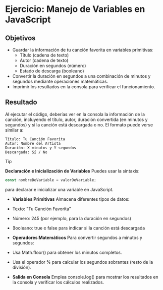 # Ejercicio: Manejo de Variables en JavaScript

## Objetivos

- Guardar la información de tu canción favorita en variables primitivas:
  - Título (cadena de texto)
  - Autor (cadena de texto)
  - Duración en segundos (número)
  - Estado de descarga (booleano)
- Convertir la duración en segundos a una combinación de minutos y segundos mediante operaciones matemáticas.
- Imprimir los resultados en la consola para verificar el funcionamiento.

## Resultado

Al ejecutar el código, deberías ver en la consola la información de la canción, incluyendo el título, autor, duración convertida (en minutos y segundos) y si la canción está descargada o no. El formato puede verse similar a:

```
Título: Tu Canción Favorita
Autor: Nombre del Artista
Duración: X minutos y Y segundos
Descargada: Sí / No
```

> [!TIP]
> **Declaración e Inicialización de Variables**
> Puedes usar la sintaxis:
>
> ```javascript
> const nombreDeVariable = valorDeVariable;
> ```
>
> para declarar e inicializar una variable en JavaScript.
>
> - **Variables Primitivas**
>   Almacena diferentes tipos de datos:
>
> - Texto: "Tu Canción Favorita"
> - Número: 245 (por ejemplo, para la duración en segundos)
> - Booleano: true o false para indicar si la canción está descargada
>
> - **Operadores Matemáticos**
>   Para convertir segundos a minutos y segundos:
>
> - Usa Math.floor() para obtener los minutos completos.
> - Usa el operador % para calcular los segundos sobrantes (resto de la división).
>
> - **Salida en Consola**
>   Emplea console.log() para mostrar los resultados en la consola y verificar los cálculos realizados.
